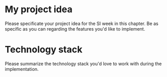 My project idea
============

Please specificate your project idea for the SI week in this chapter. Be as specific as you can regarding the features you'd like to implement.

Technology stack
============

Please summarize the technology stack you'd love to work with during the implementation.
